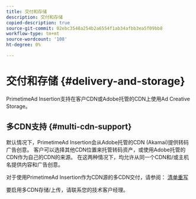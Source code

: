 ```yaml
---
title: 交付和存储
description: 交付和存储
copied-description: true
source-git-commit: 02ebc3548a254b2a6554f1ab34afbb3ea5f09bb8
workflow-type: tm+mt
source-wordcount: '108'
ht-degree: 0%

---
```


# 交付和存储 {#delivery-and-storage}

PrimetimeAd Insertion支持在客户CDN或Adobe托管的CDN上使用Ad Creative Storage。

## 多CDN支持 {#multi-cdn-support}

默认情况下，PrimetimeAd Insertion会从Adobe托管的CDN (Akamai)提供转码广告创意。  客户可以选择其他CDN位置来托管转码资产，或使用Adobe托管的CDN作为自己的CDN的来源。  在这两种情况下，均允许从同一个CDN和/或主机名提供内容和广告创意。

对于使用PrimetimeAd Insertion作为CDN源的多CDN交付，请参阅： [清单重写](../technical-reference/manifest-rewriting.md)

要启用多CDN存储/上传，请联系您的技术客户经理。
